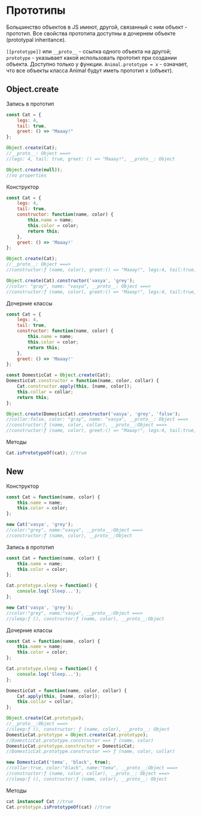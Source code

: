 # Прототипы 

Большинство объектов в JS имеют, другой, связанный с ним объект - прототип. Все свойства прототипа доступны в дочернем объекте (prototypal inheritance).

```[[prototype]]``` или ```__proto__``` - ссылка одного объекта на другой;
```prototype``` - указывает какой использовать прототип при создании объекта. Доступно только у функции.
```Animal.prototype = x``` - означает, что все объекты класса Animal будут иметь прототип x (объект).

## Object.create

Запись в прототип

```javascript
const Cat = {
    legs: 4,
    tail: true,
    greet: () => "Maaay!"
};

Object.create(Cat); 
//__proto__: Object ===> 
//legs: 4, tail: true, greet: () => "Maaay!", __proto__: Object

Object.create(null)); 
//no properties
```

Конструктор

```javascript
const Cat = {
    legs: 4,
    tail: true,
    constructor: function(name, color) {
        this.name = name;
        this.color = color;
        return this;
    },
    greet: () => 'Maaay!'
};

Object.create(Cat);
//__proto__: Object ===>
//constructor:ƒ (name, color), greet:() => "Maaay!", legs:4, tail:true, __proto__:Object

Object.create(Cat).constructor('vasya', 'grey');
//color: "gray", name: "vasya", __proto__: Object ===>
//constructor:ƒ (name, color), greet:() => "Maaay!", legs:4, tail:true, __proto__:Object
```

Дочерние классы

```javascript
const Cat = {
    legs: 4,
    tail: true,
    constructor: function(name, color) {
        this.name = name;
        this.color = color;
        return this;
    },
    greet: () => 'Maaay!'
};

const DomesticCat = Object.create(Cat);
DomesticCat.constructor = function(name, color, collar) {
    Cat.constructor.apply(this, [name, color]);
    this.collar = collar;
    return this;
};

Object.create(DomesticCat).constructor('vasya', 'grey', 'false');
//collar:false, color: "gray", name: "vasya", __proto__: Object ===>
//constructor:ƒ (name, color, collar), __proto__:Object ===>
//constructor:ƒ (name, color), greet:() => "Maaay!", legs:4, tail:true, __proto__:Object
```

Методы

```javascript
Cat.isPrototypeOf(cat); //true
```

## New

Конструктор

```javascript
const Cat = function(name, color) {
    this.name = name;
    this.color = color;
};

new Cat('vasya', 'grey');
//color:"grey", name:"vasya", __proto__:Object ===>
//constructor:ƒ (name, color), __proto__:Object
```

Запись в прототип

```javascript
const Cat = function(name, color) {
    this.name = name;
    this.color = color;
};

Cat.prototype.sleep = function() {
    console.log('Sleep...');
};

new Cat('vasya', 'grey');
//color:"grey", name:"vasya", __proto__:Object ===>
//sleep:ƒ (), constructor:ƒ (name, color), __proto__:Object
```

Дочерние классы

```javascript
const Cat = function(name, color) {
    this.name = name;
    this.color = color;
};

Cat.prototype.sleep = function() {
    console.log('Sleep...');
};

DomesticCat = function(name, color, collar) {
    Cat.apply(this, [name, color]);
    this.collar = collar;
};

Object.create(Cat.prototype);
//__proto__:Object ===>
//sleep:ƒ (), constructor: ƒ (name, color), __proto__: Object 
DomesticCat.prototype = Object.create(Cat.prototype);
//DomesticCat.prototype.constructor ==> ƒ (name, color) 
DomesticCat.prototype.constructor = DomesticCat;
//DomesticCat.prototype.constructor ==> ƒ (name, color, collar)

new DomesticCat('tema', 'black', true);
//collar:true, color:"black", name:"tema", __proto__:Object ===>
//constructor:ƒ (name, color, collar), __proto__: Object ===>
//sleep:ƒ (), constructor:ƒ (name, color), __proto__: Object
```

Методы

```javascript
cat instanceof Cat //true
Cat.prototype.isPrototypeOf(cat) //true
```


